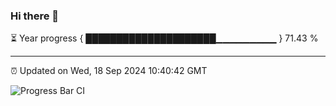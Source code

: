 ### Hi there 👋

⏳ Year progress { █████████████████████▁▁▁▁▁▁▁▁▁ } 71.43 %

---

⏰ Updated on Wed, 18 Sep 2024 10:40:42 GMT

![Progress Bar CI](https://github.com/IshwaranRudhara/GIT-ACTION/workflows/Progress%20Bar%20CI/badge.svg)
